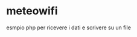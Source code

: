 # meteowifi

esmpio php per ricevere i dati e scrivere su un file

<?php
    $txt = "temp=".$_POST['temp']." pres =".$_POST['pres']." umid=".$_POST['umid']." temp2=".$_POST['temp2'];
    file_put_contents('data.txt', $txt.PHP_EOL , FILE_APPEND | LOCK_EX);
?>
